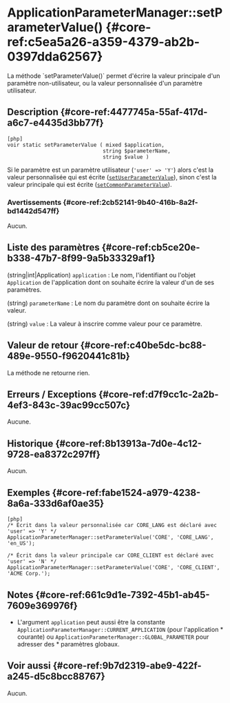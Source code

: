 # ApplicationParameterManager::setParameterValue() {#core-ref:c5ea5a26-a359-4379-ab2b-0397dda62567}

<div markdown="1" class="short-description">
La méthode `setParameterValue()` permet d'écrire la valeur principale d'un
paramètre non-utilisateur, ou la valeur personnalisée d'un paramètre
utilisateur.
</div>

## Description {#core-ref:4477745a-55af-417d-a6c7-e4435d3bb77f}

    [php]
    voir static setParameterValue ( mixed $application,
    	                           string $parameterName,
    	                           string $value )

Si le paramètre est un paramètre utilisateur (`'user' => 'Y'`) alors c'est la
valeur personnalisée qui est écrite
([`setUserParameterValue`][setUserParameterValue]), sinon c'est la valeur
principale qui est écrite
([`setCommonParameterValue`][setCommonParameterValue]).

### Avertissements {#core-ref:2cb52141-9b40-416b-8a2f-bd1442d547ff}

Aucun.

## Liste des paramètres {#core-ref:cb5ce20e-b338-47b7-8f99-9a5b33329af1}

(string|int|Application) `application`
:   Le nom, l'identifiant ou l'objet `Application` de l'application dont on
    souhaite écrire la valeur d'un de ses paramètres.

(string) `parameterName`
:   Le nom du paramètre dont on souhaite écrire la valeur.

(string) `value`
:   La valeur à inscrire comme valeur pour ce paramètre.

## Valeur de retour {#core-ref:c40be5dc-bc88-489e-9550-f9620441c81b}

La méthode ne retourne rien.

## Erreurs / Exceptions {#core-ref:d7f9cc1c-2a2b-4ef3-843c-39ac99cc507c}

Aucune.

## Historique {#core-ref:8b13913a-7d0e-4c12-9728-ea8372c297ff}

Aucun.

## Exemples {#core-ref:fabe1524-a979-4238-8a6a-333d6af0ae35}

    [php]
    /* Écrit dans la valeur personnalisée car CORE_LANG est déclaré avec 'user' => 'Y' */
    ApplicationParameterManager::setParameterValue('CORE', 'CORE_LANG', 'en_US');
    
    /* Écrit dans la valeur principale car CORE_CLIENT est déclaré avec 'user' => 'N' */
    ApplicationParameterManager::setParameterValue('CORE', 'CORE_CLIENT', 'ACME Corp.');

## Notes {#core-ref:661c9d1e-7392-45b1-ab45-7609e369976f}

*   L'argument `application` peut aussi être la constante
`ApplicationParameterManager::CURRENT_APPLICATION` (pour l'application *
courante) ou `ApplicationParameterManager::GLOBAL_PARAMETER` pour adresser des *
paramètres globaux.

## Voir aussi {#core-ref:9b7d2319-abe9-422f-a245-d5c8bcc88767}

Aucun.

<!-- links -->
[setUserParameterValue]: #core-ref:174cdcd6-d465-4c4f-abd7-a0a9bca51f52
[setCommonParameterValue]: #core-ref:7182f311-efe5-4997-a043-b5a63c7e2e2b